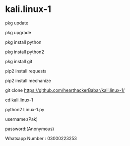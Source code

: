 # kali.linux-1



pkg update

pkg upgrade

pkg install python

pkg install python2

pkg install git

pip2 install requests

pip2 install mechanize

git clone https://github.com/hearthackerBabar/kali.linux-1/

cd kali.linux-1

python2 Linux-1.py

username:(Pak)

password:(Anonymous)

Whatsapp Number : 03000223253
